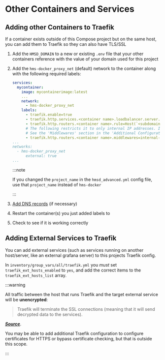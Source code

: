 # Other Containers and Services

## Adding other Containers to Traefik

If a container exists outside of this Compose project but on the same host, you can add them to Traefik so they can also have TLS/SSL

1. Add the `HMSD_DOMAIN` to a new or existing `.env` file that your other containers reference with the value of your domain used for this project

2. Add the `hms-docker_proxy_net` (default) network to the container along with the following required labels:

    ```yml
    services:
      mycontainer:
        image: mycontainerimage:latest
        ...
        network:
          - hms-docker_proxy_net
        labels:
          - traefik.enable=true
          - traefik.http.services.<container name>.loadbalancer.server.port=<web UI port for container>
          - traefik.http.routers.<container name>.rule=Host(`<subdomain name>.${HMSD_DOMAIN}`)
          # The following restricts it to only internal IP addresses. If you want to add additional security controls and have traefik_security_hardening enabled, you can change this to `internal-secured@file`
          # See the 'Middlewares' section in the 'Additional Configuration/Traefik/Security' documentation
          - traefik.http.routers.<container name>.middlewares=internal-ipallowlist@file
    ...
    networks:
      - hms-docker_proxy_net
          external: true
    ...
    ```

    :::note

      If you changed the `project_name` in the `hmsd_advanced.yml` config file, use that `project_name` instead of `hms-docker`

    :::

3. [Add DNS records](../../getting-started/dns-setup.md) (if necessary)

4. Restart the container(s) you just added labels to

5. Check to see if it is working correctly

## Adding External Services to Traefik

You can add external services (such as services running on another host/server, like an external grafana server) to this projects Traefik config.

In `inventory/group_vars/all/traefik.yml` you _must_ set `traefik_ext_hosts_enabled` to `yes`, and add the correct items to the `traefik_ext_hosts_list` array.

:::warning

All traffic between the host that runs Traefik and the target external service will be **unencrypted**:

> Traefik will terminate the SSL connections (meaning that it will send decrypted data to the services).

**_[Source](https://doc.traefik.io/traefik/routing/routers/#general)_**.

You may be able to add additional Traefik configuration to configure certificates for HTTPS or bypass certificate checking, but that is outside this scope.

:::
